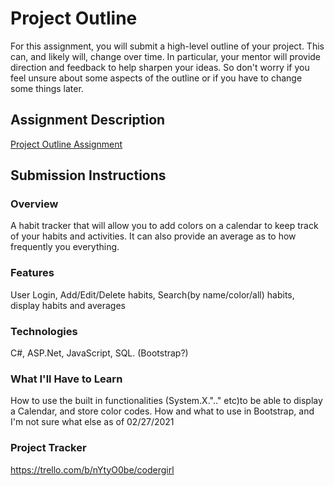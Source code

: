 # Project Outline
For this assignment, you will submit a high-level outline of your project. This can, and likely will, change over time. In particular, your mentor will provide direction and feedback to help sharpen your ideas. So don't worry if you feel unsure about some aspects of the outline or if you have to change some things later.

## Assignment Description
[Project Outline Assignment](https://education.launchcode.org/liftoff/modules/assignments/project-outline)

## Submission Instructions

### Overview
A habit tracker that will allow you to add colors on a calendar to keep track of your habits and activities. It can also provide an average as to how frequently you everything.
### Features
User Login, Add/Edit/Delete habits, Search(by name/color/all) habits, display habits and averages
### Technologies
C#, ASP.Net, JavaScript, SQL. (Bootstrap?)
### What I'll Have to Learn
How to use the built in functionalities (System.X.".." etc)to be able to display a Calendar, and store color codes. How and what to use in Bootstrap, and I'm not sure what else as of 02/27/2021
### Project Tracker
https://trello.com/b/nYtyO0be/codergirl
